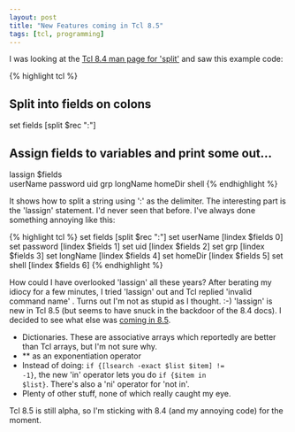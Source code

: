 ```yaml
---
layout: post
title: "New Features coming in Tcl 8.5"
tags: [tcl, programming]
---
```


I was looking at the [Tcl 8.4 man page for 'split'](http://www.tcl.tk/man/tcl8.4/TclCmd/split.htm) and saw this example code:

{% highlight tcl %}
## Split into fields on colons
set fields [split $rec ":"]
## Assign fields to variables and print some out...
lassign $fields \
    userName password uid grp longName homeDir shell
{% endhighlight %}

It shows how to split a string using ':' as the delimiter. The interesting part is the 'lassign' statement. I'd never seen that before. I've always done something annoying like this:

{% highlight tcl %}
set fields [split $rec ":"]
set userName [lindex $fields 0]
set password [lindex $fields 1]
set uid [lindex $fields 2]
set grp [lindex $fields 3]
set longName [lindex $fields 4]
set homeDir [lindex $fields 5]
set shell [lindex $fields 6]
{% endhighlight %}

How could I have overlooked 'lassign' all these years? After berating my idiocy for a few minutes, I tried 'lassign' out and Tcl replied 'invalid command name' . Turns out I'm not as stupid as I thought. :-) 'lassign' is new in Tcl 8.5 (but seems to have snuck in the backdoor of the 8.4 docs). I decided to see what else was [coming in 8.5](http://www.tcl.tk/software/tcltk/8.5.html).

- Dictionaries. These are associative arrays which reportedly are better than Tcl arrays, but I'm not sure why.
- ** as an exponentiation operator
- Instead of doing: <code>if {[lsearch -exact $list $item] != -1}</code>, the new 'in' operator lets you do <code>if {$item in $list}</code>. There's also a 'ni' operator for 'not in'.
- Plenty of other stuff, none of which really caught my eye.

Tcl 8.5 is still alpha, so I'm sticking with 8.4 (and my annoying code) for the moment.